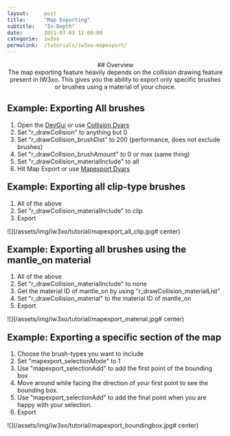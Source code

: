 ```yaml
---
layout:     post
title:      "Map Exporting"
subtitle:   "In-Depth"
date:       2021-07-03 12:00:00
categorie:  iw3xo
permalink:  /tutorials/iw3xo-mapexport/
---
```


<!-- overwrite header bg if defined -->
<script> var header_bg = "/assets/img/iw3xo/header.jpg"; </script>
<!-- tag for quick links so we do not show the nav -->
<a name="quicklink"></a>

<div align="center" markdown="1"> 
## Overview
<div class="padding-1l"></div>
The map exporting feature heavily depends on the collision drawing feature present in IW3xo.  
This gives you the ability to export only specific brushes or brushes using a material of your choice.
</div>

<div class="padding-2l"></div>
<div class="padding-1l"></div>

## Example: Exporting __All__ brushes
1. Open the [DevGui](/projects/iw3xo/#dvars-devgui) or use [Collision Dvars](/projects/iw3xo/#dvars-collision)
2. Set "r_drawCollision" to anything but 0
3. Set "r_drawCollision_brushDist" to 200 (performance, does not exclude brushes)
4. Set "r_drawCollision_brushAmount" to 0 or max (same thing)
5. Set "r_drawCollision_materialInclude" to all
6. Hit Map Export or use [Mapexport Dvars](/projects/iw3xo/#dvars-mapexport)

<div class="padding-1l" style="margin-bottom: -0.5rem"></div>
<div align="center"><div class="seperator-75p"></div></div>
<div class="padding-2l" style="margin-bottom: -0.5rem"></div>

## Example: Exporting all clip-type brushes
1. All of the above
2. Set "r_drawCollision_materialInclude" to clip 
3. Export

<div class="padding-1l"></div>
![](/assets/img/iw3xo/tutorial/mapexport_all_clip.jpg# center)

<div class="padding-1l" style="margin-bottom: -0.5rem"></div>
<div align="center"><div class="seperator-75p"></div></div>
<div class="padding-2l" style="margin-bottom: -0.5rem"></div>


## Example: Exporting all brushes using the mantle_on material
1. All of the above
2. Set "r_drawCollision_materialInclude" to none
3. Get the material ID of mantle_on by using "r_drawCollision_materialList"
4. Set "r_drawCollision_material" to the material ID of mantle_on
5. Export

<div class="padding-1l"></div>
![](/assets/img/iw3xo/tutorial/mapexport_material.jpg# center)

<div class="padding-1l" style="margin-bottom: -0.5rem"></div>
<div align="center"><div class="seperator-75p"></div></div>
<div class="padding-2l" style="margin-bottom: -0.5rem"></div>

## Example: Exporting a specific section of the map
1. Choose the brush-types you want to include
2. Set "mapexport_selectionMode" to 1
2. Use "mapexport_selectionAdd" to add the first point of the bounding box
3. Move around while facing the direction of your first point to see the bounding box.
4. Use "mapexport_selectionAdd" to add the final point when you are happy with your selection.
5. Export

<div class="padding-1l"></div>
![](/assets/img/iw3xo/tutorial/mapexport_boundingbox.jpg# center)

<div class="padding-1l"></div>